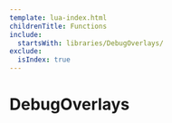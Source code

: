 ```yaml
---
template: lua-index.html
childrenTitle: Functions
include:
  startsWith: libraries/DebugOverlays/
exclude:
  isIndex: true
---
```


# DebugOverlays
